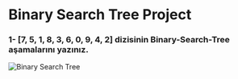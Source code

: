 # Binary Search Tree Project

### 1- [7, 5, 1, 8, 3, 6, 0, 9, 4, 2] dizisinin Binary-Search-Tree aşamalarını yazınız.

   ![Binary Search Tree](https://user-images.githubusercontent.com/80030123/193406750-06cd4777-b3bc-4c23-a7a2-1e3101a4dc15.png)

